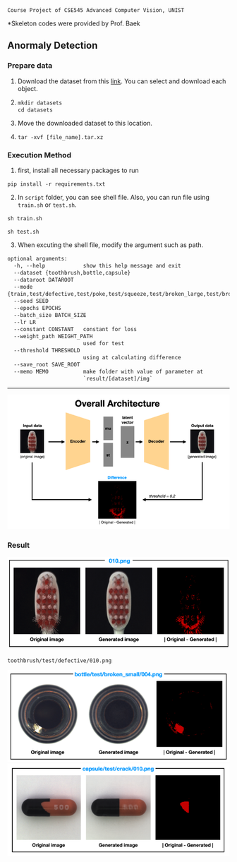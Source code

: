 ```
Course Project of CSE545 Advanced Computer Vision, UNIST
```

*Skeleton codes were provided by Prof. Baek

## Anormaly Detection

### Prepare data

1. Download the dataset from this [link](https://www.mvtec.com/company/research/datasets/mvtec-ad). You can select and download each object. 

2. ```
   mkdir datasets
   cd datasets
   ```

3. Move the downloaded dataset to this location.

4. ```
   tar -xvf [file_name].tar.xz
   ```



### Execution Method

1. first, install all necessary packages to run

```shell
pip install -r requirements.txt
```

2. In `script` folder, you can see shell file. Also, you can run file using `train.sh` or `test.sh`.

```shell
sh train.sh
```

```shell
sh test.sh
```

3. When excuting the shell file, modify the argument such as path.

```shell
optional arguments:
  -h, --help            show this help message and exit
  --dataset {toothbrush,bottle,capsule}
  --dataroot DATAROOT
  --mode {train,test/defective,test/poke,test/squeeze,test/broken_large,test/broken_small,test/contamination,test/crack}
  --seed SEED
  --epochs EPOCHS
  --batch_size BATCH_SIZE
  --lr LR
  --constant CONSTANT   constant for loss
  --weight_path WEIGHT_PATH
                        used for test
  --threshold THRESHOLD
                        using at calculating difference
  --save_root SAVE_ROOT
  --memo MEMO           make folder with value of parameter at
                        `result/[dataset]/img`
```



---

<img src="img/overall.png" alt="overall"/>

### Result

<img src="img/010.png" alt="" style="zoom:75%;"/>

`toothbrush/test/defective/010.png`

<img src="img/002.png" alt="" style="zoom:120%;" />

<img src="img/005.png" alt="" style="zoom:120%;" />


